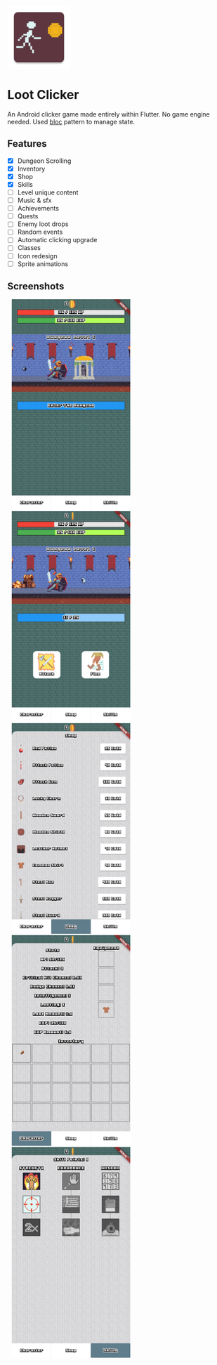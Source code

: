 ![Icon](android/app/src/main/res/mipmap-xxhdpi/ic_launcher.png)

# Loot Clicker

An Android clicker game made entirely within Flutter. No game engine needed.
Used [bloc](https://github.com/felangel/bloc) pattern to manage state.

## Features

- [x] Dungeon Scrolling
- [x] Inventory
- [x] Shop
- [x] Skills
- [ ] Level unique content
- [ ] Music & sfx
- [ ] Achievements
- [ ] Quests
- [ ] Enemy loot drops
- [ ] Random events
- [ ] Automatic clicking upgrade
- [ ] Classes
- [ ] Icon redesign
- [ ] Sprite animations

## Screenshots
<img src="screenshots/device-2019-08-11-194645.png" height="480px" hspace="10"><img src="screenshots/device-2019-08-11-194505.png" height="480px" hspace="10"><img src="screenshots/device-2019-08-11-194415.png" height="480px" hspace="10"><img src="screenshots/device-2019-08-11-194351.png" height="480px" hspace="10"><img src="screenshots/device-2019-08-11-194431.png" height="480px" hspace="10">

